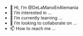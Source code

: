 - 👋 Hi, I’m @DeLaManoEnAlemania
- 👀 I’m interested in ...
- 🌱 I’m currently learning ...
- 💞️ I’m looking to collaborate on ...
- 📫 How to reach me ...

<!---
DeLaManoEnAlemania/DeLaManoEnAlemania is a ✨ special ✨ repository because its `README.md` (this file) appears on your GitHub profile.
You can click the Preview link to take a look at your changes.
--->
